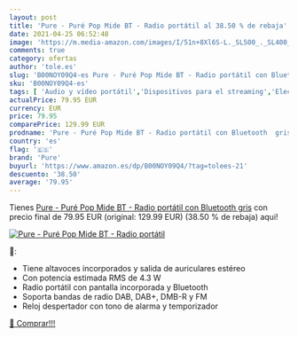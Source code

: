 ```yaml
---
layout: post
title: 'Pure - Puré Pop Mide BT - Radio portátil al 38.50 % de rebaja'
date: 2021-04-25 06:52:48
image: 'https://m.media-amazon.com/images/I/51n+8Xl6S-L._SL500_._SL400_.jpg'
comments: true
category: ofertas
author: 'tole.es'
slug: 'B00NOY09Q4-es Pure - Puré Pop Mide BT - Radio portátil con Bluetooth gris'
sku: 'B00NOY09Q4-es'
tags: [ 'Audio y vídeo portátil','Dispositivos para el streaming','Electrónica','Equipos de audio y Hi-Fi','Radios de internet','Radios portátiles','bluetooth','pure', ]
actualPrice: 79.95 EUR
currency: EUR
price: 79.95
comparePrice: 129.99 EUR
prodname: 'Pure - Puré Pop Mide BT - Radio portátil con Bluetooth  gris'
country: 'es'
flag: '🇪🇸'
brand: 'Pure'
buyurl: 'https://www.amazon.es/dp/B00NOY09Q4/?tag=tolees-21'
descuento: '38.50'
average: '79.95'
---
```


Tienes [Pure - Puré Pop Mide BT - Radio portátil con Bluetooth  gris](https://www.amazon.es/dp/B00NOY09Q4/?tag=tolees-21) con precio final de  79.95 EUR (original: 129.99 EUR) (38.50 %  de rebaja) aqui!

[![Pure - Puré Pop Mide BT - Radio portátil](https://m.media-amazon.com/images/I/51n+8Xl6S-L._SL500_._SL400_.jpg)](https://www.amazon.es/dp/B00NOY09Q4/?tag=tolees-21)

🔎:

- Tiene altavoces incorporados y salida de auriculares estéreo
- Con potencia estimada RMS de 4.3 W
- Radio portátil con pantalla incorporada y Bluetooth
- Soporta bandas de radio DAB, DAB+, DMB-R y FM
- Reloj despertador con tono de alarma y temporizador

[🛒 Comprar!!!](https://www.amazon.es/dp/B00NOY09Q4/?tag=tolees-21)
